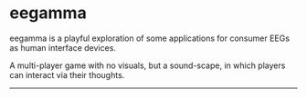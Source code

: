 eegamma
=======

eegamma is a playful exploration of some applications for consumer EEGs as human interface devices.

A multi-player game with no visuals, but a sound-scape, in which players can interact via their thoughts.

----
